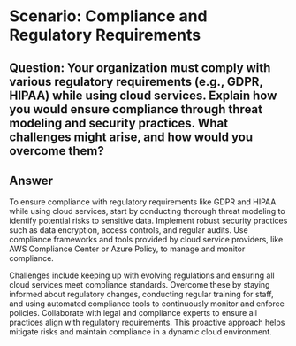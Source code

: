 # Scenario: Compliance and Regulatory Requirements 

## Question: Your organization must comply with various regulatory requirements (e.g., GDPR, HIPAA) while using cloud services. Explain how you would ensure compliance through threat modeling and security practices. What challenges might arise, and how would you overcome them? 

## Answer
To ensure compliance with regulatory requirements like GDPR and HIPAA while using cloud services, start by conducting thorough threat modeling to identify potential risks to sensitive data. Implement robust security practices such as data encryption, access controls, and regular audits. Use compliance frameworks and tools provided by cloud service providers, like AWS Compliance Center or Azure Policy, to manage and monitor compliance.

Challenges include keeping up with evolving regulations and ensuring all cloud services meet compliance standards. Overcome these by staying informed about regulatory changes, conducting regular training for staff, and using automated compliance tools to continuously monitor and enforce policies. Collaborate with legal and compliance experts to ensure all practices align with regulatory requirements. This proactive approach helps mitigate risks and maintain compliance in a dynamic cloud environment.
